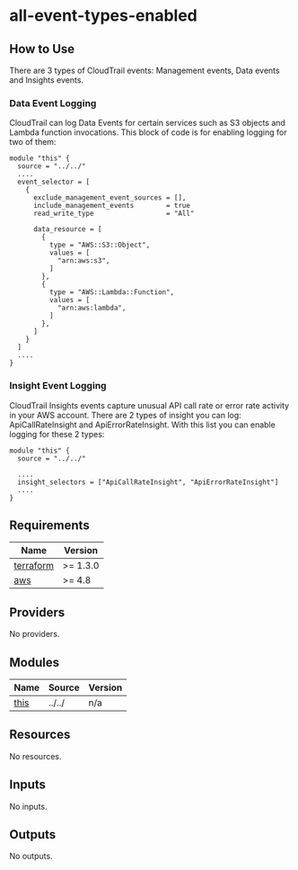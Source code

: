 # all-event-types-enabled

## How to Use
There are 3 types of CloudTrail events: Management events, Data events and Insights events.

### Data Event Logging
CloudTrail can log Data Events for certain services such as S3 objects and Lambda function invocations. This block of code is for enabling logging for two of them:
```
module "this" {
  source = "../../"
  ....
  event_selector = [
    {
      exclude_management_event_sources = [],
      include_management_events        = true
      read_write_type                  = "All"

      data_resource = [
        {
          type = "AWS::S3::Object",
          values = [
            "arn:aws:s3",
          ]
        },
        {
          type = "AWS::Lambda::Function",
          values = [
            "arn:aws:lambda",
          ]
        },
      ]
    }
  ]
  ....
}
```

### Insight Event Logging
CloudTrail Insights events capture unusual API call rate or error rate activity in your AWS account. There are 2 types of insight you can log: ApiCallRateInsight and ApiErrorRateInsight.
With this list you can enable logging for these 2 types:
```
module "this" {
  source = "../../"

  ....
  insight_selectors = ["ApiCallRateInsight", "ApiErrorRateInsight"]
  ....
}
```

<!-- BEGINNING OF PRE-COMMIT-TERRAFORM DOCS HOOK -->
## Requirements

| Name | Version |
|------|---------|
| <a name="requirement_terraform"></a> [terraform](#requirement\_terraform) | >= 1.3.0 |
| <a name="requirement_aws"></a> [aws](#requirement\_aws) | >= 4.8 |

## Providers

No providers.

## Modules

| Name | Source | Version |
|------|--------|---------|
| <a name="module_this"></a> [this](#module\_this) | ../../ | n/a |

## Resources

No resources.

## Inputs

No inputs.

## Outputs

No outputs.
<!-- END OF PRE-COMMIT-TERRAFORM DOCS HOOK -->
